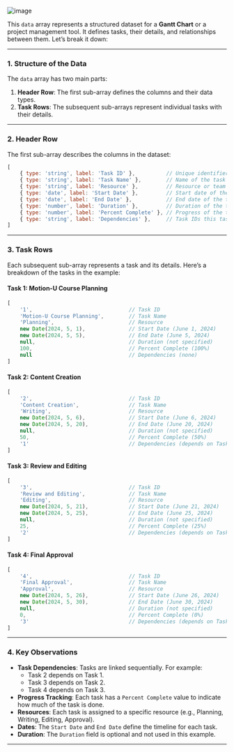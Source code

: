 ![image](https://github.com/user-attachments/assets/8dd4b544-deef-4002-820f-001c66bb2a94)



This `data` array represents a structured dataset for a **Gantt Chart** or a project management tool. It defines tasks, their details, and relationships between them. Let’s break it down:

---

### **1. Structure of the Data**
The `data` array has two main parts:
1. **Header Row**: The first sub-array defines the columns and their data types.
2. **Task Rows**: The subsequent sub-arrays represent individual tasks with their details.

---

### **2. Header Row**
The first sub-array describes the columns in the dataset:

```javascript
[
    { type: 'string', label: 'Task ID' },          // Unique identifier for the task
    { type: 'string', label: 'Task Name' },        // Name of the task
    { type: 'string', label: 'Resource' },         // Resource or team responsible for the task
    { type: 'date', label: 'Start Date' },         // Start date of the task
    { type: 'date', label: 'End Date' },           // End date of the task
    { type: 'number', label: 'Duration' },         // Duration of the task (in days, optional)
    { type: 'number', label: 'Percent Complete' }, // Progress of the task (0-100)
    { type: 'string', label: 'Dependencies' },     // Task IDs this task depends on (optional)
]
```

---

### **3. Task Rows**
Each subsequent sub-array represents a task and its details. Here’s a breakdown of the tasks in the example:

#### Task 1: Motion-U Course Planning
```javascript
[
    '1',                               // Task ID
    'Motion-U Course Planning',        // Task Name
    'Planning',                        // Resource
    new Date(2024, 5, 1),              // Start Date (June 1, 2024)
    new Date(2024, 5, 5),              // End Date (June 5, 2024)
    null,                              // Duration (not specified)
    100,                               // Percent Complete (100%)
    null                               // Dependencies (none)
]
```

#### Task 2: Content Creation
```javascript
[
    '2',                               // Task ID
    'Content Creation',                // Task Name
    'Writing',                         // Resource
    new Date(2024, 5, 6),              // Start Date (June 6, 2024)
    new Date(2024, 5, 20),             // End Date (June 20, 2024)
    null,                              // Duration (not specified)
    50,                                // Percent Complete (50%)
    '1'                                // Dependencies (depends on Task 1)
]
```

#### Task 3: Review and Editing
```javascript
[
    '3',                               // Task ID
    'Review and Editing',              // Task Name
    'Editing',                         // Resource
    new Date(2024, 5, 21),             // Start Date (June 21, 2024)
    new Date(2024, 5, 25),             // End Date (June 25, 2024)
    null,                              // Duration (not specified)
    25,                                // Percent Complete (25%)
    '2'                                // Dependencies (depends on Task 2)
]
```

#### Task 4: Final Approval
```javascript
[
    '4',                               // Task ID
    'Final Approval',                  // Task Name
    'Approval',                        // Resource
    new Date(2024, 5, 26),             // Start Date (June 26, 2024)
    new Date(2024, 5, 30),             // End Date (June 30, 2024)
    null,                              // Duration (not specified)
    0,                                 // Percent Complete (0%)
    '3'                                // Dependencies (depends on Task 3)
]
```

---

### **4. Key Observations**
- **Task Dependencies**: Tasks are linked sequentially. For example:
  - Task 2 depends on Task 1.
  - Task 3 depends on Task 2.
  - Task 4 depends on Task 3.
- **Progress Tracking**: Each task has a `Percent Complete` value to indicate how much of the task is done.
- **Resources**: Each task is assigned to a specific resource (e.g., Planning, Writing, Editing, Approval).
- **Dates**: The `Start Date` and `End Date` define the timeline for each task.
- **Duration**: The `Duration` field is optional and not used in this example.

---

